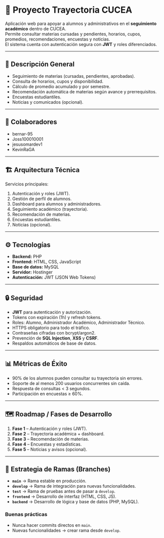 # 🚀 Proyecto Trayectoria CUCEA

Aplicación web para apoyar a alumnos y administrativos en el **seguimiento académico** dentro de CUCEA.  
Permite consultar materias cursadas y pendientes, horarios, cupos, promedios, recomendaciones, encuestas y noticias.  
El sistema cuenta con autenticación segura con **JWT** y roles diferenciados.

---

## 📌 Descripción General
- Seguimiento de materias (cursadas, pendientes, aprobadas).  
- Consulta de horarios, cupos y disponibilidad.  
- Cálculo de promedio acumulado y por semestre.  
- Recomendación automática de materias según avance y prerrequisitos.  
- Encuestas estudiantiles.  
- Noticias y comunicados (opcional).  

---

## 👥 Colaboradores
- bernar-95  
- Joss100010001  
- jesusomardev1  
- KevinRaGA  

---

## 🏗️ Arquitectura Técnica
Servicios principales:
1. Autenticación y roles (JWT).  
2. Gestión de perfil de alumnos.  
3. Dashboard para alumnos y administradores.  
4. Seguimiento académico (trayectoria).  
5. Recomendación de materias.  
6. Encuestas estudiantiles.  
7. Noticias (opcional).  

---

## ⚙️ Tecnologías
- **Backend:** PHP  
- **Frontend:** HTML, CSS, JavaScript  
- **Base de datos:** MySQL  
- **Servidor:** Hostinger  
- **Autenticación:** JWT (JSON Web Tokens)  

---

## 🔒 Seguridad
- **JWT** para autenticación y autorización.  
- Tokens con expiración (1h) y refresh tokens.  
- Roles: Alumno, Administrador Académico, Administrador Técnico.  
- HTTPS obligatorio para todo el tráfico.  
- Contraseñas cifradas con bcrypt/argon2.  
- Prevención de **SQL Injection**, **XSS** y **CSRF**.  
- Respaldos automáticos de base de datos.  

---

## 📊 Métricas de Éxito
- 90% de los alumnos pueden consultar su trayectoria sin errores.  
- Soporte de al menos 200 usuarios concurrentes sin caída.  
- Respuesta de consultas < 3 segundos.  
- Participación en encuestas ≥ 60%.  

---

## 🗺️ Roadmap / Fases de Desarrollo
1. **Fase 1** – Autenticación y roles (JWT).  
2. **Fase 2** – Trayectoria académica + dashboard.  
3. **Fase 3** – Recomendación de materias.  
4. **Fase 4** – Encuestas y estadísticas.  
5. **Fase 5** – Noticias y avisos (opcional).  

---

## 🌿 Estrategia de Ramas (Branches)
- **`main`** → Rama estable en producción.  
- **`develop`** → Rama de integración para nuevas funcionalidades.  
- **`test`** → Rama de pruebas antes de pasar a `develop`.  
- **`frontend`** → Desarrollo de interfaz (HTML, CSS, JS).  
- **`backend`** → Desarrollo de lógica y base de datos (PHP, MySQL).  

### Buenas prácticas
- Nunca hacer commits directos en `main`.  
- Nuevas funcionalidades → crear rama desde `develop`.  
